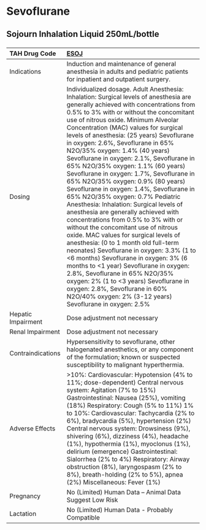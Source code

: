 # Sevoflurane

## Sojourn Inhalation Liquid 250mL/bottle

##### 

| TAH Drug Code      | [ESOJ](https://www.tahsda.org.tw/drugs/hissearch.php?drug_code=ESOJ)                                                                                                                                                                                                                                                                                                                                                                                                                                                                                                                                                                                                                                                                                                                                                                                                                                                                                                                                                                                                                                                                                                                |
|:-------------------|:------------------------------------------------------------------------------------------------------------------------------------------------------------------------------------------------------------------------------------------------------------------------------------------------------------------------------------------------------------------------------------------------------------------------------------------------------------------------------------------------------------------------------------------------------------------------------------------------------------------------------------------------------------------------------------------------------------------------------------------------------------------------------------------------------------------------------------------------------------------------------------------------------------------------------------------------------------------------------------------------------------------------------------------------------------------------------------------------------------------------------------------------------------------------------------|
| Indications        | Induction and maintenance of general anesthesia in adults and pediatric patients for inpatient and outpatient surgery.                                                                                                                                                                                                                                                                                                                                                                                                                                                                                                                                                                                                                                                                                                                                                                                                                                                                                                                                                                                                                                                              |
| Dosing             | Individualized dosage. Adult Anesthesia: Inhalation: Surgical levels of anesthesia are generally achieved with concentrations from 0.5% to 3% with or without the concomitant use of nitrous oxide. Minimum Alveolar Concentration (MAC) values for surgical levels of anesthesia: (25 years) Sevoflurane in oxygen: 2.6%, Sevoflurane in 65% N2O/35% oxygen: 1.4% (40 years) Sevoflurane in oxygen: 2.1%, Sevoflurane in 65% N2O/35% oxygen: 1.1% (60 years) Sevoflurane in oxygen: 1.7%, Sevoflurane in 65% N2O/35% oxygen: 0.9% (80 years) Sevoflurane in oxygen: 1.4%, Sevoflurane in 65% N2O/35% oxygen: 0.7% Pediatric Anesthesia: Inhalation: Surgical levels of anesthesia are generally achieved with concentrations from 0.5% to 3% with or without the concomitant use of nitrous oxide. MAC values for surgical levels of anesthesia: (0 to 1 month old full-term neonates) Sevoflurane in oxygen: 3.3% (1 to <6 months) Sevoflurane in oxygen: 3% (6 months to <1 year) Sevoflurane in oxygen: 2.8%, Sevoflurane in 65% N2O/35% oxygen: 2% (1 to <3 years) Sevoflurane in oxygen: 2.8%, Sevoflurane in 60% N2O/40% oxygen: 2% (3-12 years) Sevoflurane in oxygen: 2.5% |
| Hepatic Impairment | Dose adjustment not necessary                                                                                                                                                                                                                                                                                                                                                                                                                                                                                                                                                                                                                                                                                                                                                                                                                                                                                                                                                                                                                                                                                                                                                       |
| Renal Impairment   | Dose adjustment not necessary                                                                                                                                                                                                                                                                                                                                                                                                                                                                                                                                                                                                                                                                                                                                                                                                                                                                                                                                                                                                                                                                                                                                                       |
| Contraindications  | Hypersensitivity to sevoflurane, other halogenated anesthetics, or any component of the formulation; known or suspected susceptibility to malignant hyperthermia.                                                                                                                                                                                                                                                                                                                                                                                                                                                                                                                                                                                                                                                                                                                                                                                                                                                                                                                                                                                                                   |
| Adverse Effects    | >10%: Cardiovascular: Hypotension (4% to 11%; dose-dependent) Central nervous system: Agitation (7% to 15%) Gastrointestinal: Nausea (25%), vomiting (18%) Respiratory: Cough (5% to 11%) 1% to 10%: Cardiovascular: Tachycardia (2% to 6%), bradycardia (5%), hypertension (2%) Central nervous system: Drowsiness (9%), shivering (6%), dizziness (4%), headache (1%), hypothermia (1%), myoclonus (1%), delirium (emergence) Gastrointestinal: Sialorrhea (2% to 4%) Respiratory: Airway obstruction (8%), laryngospasm (2% to 8%), breath-holding (2% to 5%), apnea (2%) Miscellaneous: Fever (1%)                                                                                                                                                                                                                                                                                                                                                                                                                                                                                                                                                                              |
| Pregnancy          | No (Limited) Human Data – Animal Data Suggest Low Risk                                                                                                                                                                                                                                                                                                                                                                                                                                                                                                                                                                                                                                                                                                                                                                                                                                                                                                                                                                                                                                                                                                                              |
| Lactation          | No (Limited) Human Data - Probably Compatible                                                                                                                                                                                                                                                                                                                                                                                                                                                                                                                                                                                                                                                                                                                                                                                                                                                                                                                                                                                                                                                                                                                                       |

